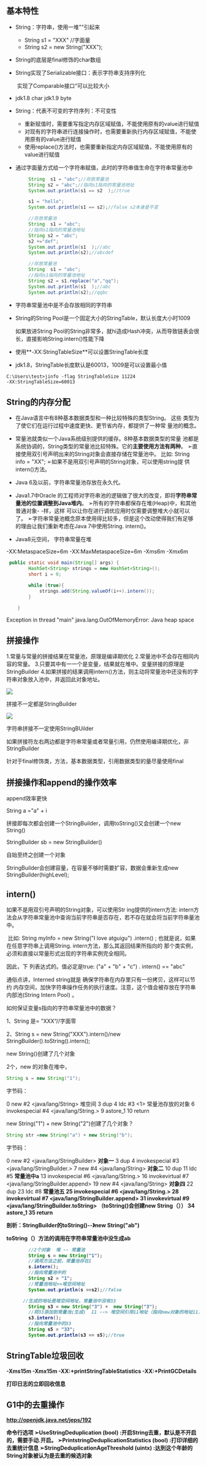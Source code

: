 ## 基本特性

- String：字符串，使用一堆""引起来
  - String s1 = "XXX" //字面量
  - String s2 = new String("XXX");

- String的底层是final修饰的char数组

- String实现了Serializable接口：表示字符串支持序列化

  ​		   实现了Comparable接口“可以比较大小

- jdk1.8  char  jdk1.9 byte

- String：代表不可变的字符序列：不可变性

  - 重新赋值时，需要重写指定内存区域赋值，不能使用原有的value进行赋值
  - 对现有的字符串进行连接操作时，也需要重新执行内存区域赋值，不能使用原有的value进行赋值
  - 使用replace()方法时，也需要重新指定内存区域赋值，不能使用原有的value进行赋值

- 通过字面量方式给一个字符串赋值，此时的字符串值生命在字符串常量池中



```java
        String  s1 = "abc";//存放常量池
        String s2 = "abc";//指向s1指向的常量池地址
        System.out.println(s1 == s2  );//true

        s1 = "hello";
        System.out.println(s1 == s2);//false s2本身是不变
```

```java
        //存放常量池
        String  s1 = "abc";
        //指向s1指向的常量池地址
        String s2 = "abc";
        s2 +="def";
        System.out.println(s1  );//abc
        System.out.println(s2);//abcdef
```

```java
        //存放常量池
        String  s1 = "abc";
        //指向s1指向的常量池地址
        String s2 = s1.replace("a","qq");
        System.out.println(s1  );//abc
        System.out.println(s2);//qqbc
```

- 字符串常量池中是不会存放相同的字符串

- String的String Pool是一个固定大小的StringTable，默认长度大小时1009

  如果放进String Pool的String非常多，就hi造成Hash冲突，从而导致链表会很长，直接影响String.intern()性能下降

- 使用**-XX:StringTableSize**可以设置StringTable长度

- jdk1.8，StringTable长度默认是60013，1009是可以设置最小值



```shell
C:\Users\test>jinfo -flag StringTableSize 11224
-XX:StringTableSize=60013

```



## String的内存分配

- 在Java语言中有8种基本数据类型和一种比较特殊的类型String。 这些
  类型为了使它们在运行过程中速度更快、更节省内存，都提供了一种常
  量池的概念。
- 常量池就类似一个Java系统级别提供的缓存。8种基本数据类型的常量
  池都是系统协调的，String类型的常量池比较特殊。它的**主要使用方法有两种**。
  ➢直接使用双引号声明出来的String对象会直接存储在常量池中。
         比如: String info = "XX";
  ➢如果不是用双引号声明的String对象，可以使用string提 供intern()方法。



- Java 6及以前，字符串常量池存放在永久代。
- Java1.7中Oracle 的工程师对字符串池的逻辑做了很大的改变，即将**字符串常量池的位置调整到Java堆内**。
  ➢所有的字符串都保存在堆(Heap)中，和其他普通对象- -样，这样
  可以让你在进行调优应用时仅需要调整堆大小就可以了。
  ➢字符串常量池概念原本使用得比较多，但是这个改动使得我们有足够
  的理由让我们重新考虑在Java 7中使用String. intern()。
- Java8元空间， 字符串常量在堆



-XX:MetaspaceSize=6m -XX:MaxMetaspaceSize=6m -Xms6m -Xmx6m

```java
 public static void main(String[] args) {
        HashSet<String> strings = new HashSet<String>();
        short i = 0;

        while (true){
            strings.add(String.valueOf(i++).intern());
        }

    }
```

Exception in thread "main" java.lang.OutOfMemoryError: Java heap space



## 拼接操作

1.常量与常量的拼接结果在常量池，原理是编译期优化
2.常量池中不会存在相同内容的常量。
3.只要其中有一一个是变量，结果就在堆中。变量拼接的原理是StringBuilder
4.如果拼接的结果调用intern()方法，则主动将常量池中还没有的字符串对象放入池中，并返回此对象地址。



![](picc/字符串拼接.png)



拼接不一定都是StringBuilder

![](picc/final.png)

字符串拼接不一定使用StringBUilder

如果拼接符左右两边都是字符串常量或者常量引用，仍然使用编译期优化，非StringBuilder

针对于final修饰类，方法，基本数据类型，引用数据类型的量尽量使用final



## 拼接操作和append的操作效率

append效率更快



String a ="a" + i

拼接即每次都会创建一个StringBuilder，调用toString()又会创建一个new String()

StringBuilder sb = new StringBuilder()

自始至终之创建一个对象

StringBuilder会创建容量，在容量不够时需要扩容，数据会重新生成new StringBuilder(highLevel);





## intern()

如果不是用双引号声明的String对象，可以使用Str ing提供的intern方法: intern方法会从字符串常量池中查询当前字符串是否存在，若不存在就会将当前字符串量池中。

​	  比如: String myInfo = new String("I love atguigu") .intern() ;
也就是说，如果在任意字符串上调用String. intern方法，那么其返回结果所指向的
那个类实例，必须和直接以常量形式出现的字符串实例完全相同。



因此，下 列表达式的。值必定是true:
("a" + "b" + "c") . intern() == "abc"



通俗点讲，Interned string就是 确保字符串在内存里只有一份拷贝，这样可以节约
内存空间，加快字符串操作任务的执行速度。注意，这个值会被存放在字符串内部池(String Intern Pool) 。



如何保证变量s指向的字符串常量池中的数据？

1、String 是= ”XXX“//字面零

2、String s = new String("XXX").intern()/new StringBuilder().toString().intern();





new String()创建了几个对象

2个，new 的对象在堆中，

```java
String s = new String("1");
```

字节码：

 0 new #2 <java/lang/String>  堆空间
 3 dup
 4 ldc #3 <1>   常量池存放的对象
 6 invokespecial #4 <java/lang/String.<init>>
 9 astore_1
10 return



new String("1") + new String("2")创建了几个对象？

```java
String str =new String("a") + new String("b");
```

字节码：

 0 new #2 <java/lang/StringBuilder>  **对象一**
 3 dup
 4 invokespecial #3 <java/lang/StringBuilder.<init>>
 7 new #4 <java/lang/String>   **对象二**
10 dup
11 ldc #5 <a>   **常量池中a**
13 invokespecial #6 <java/lang/String.<init>>
16 invokevirtual #7 <java/lang/StringBuilder.append>
19 new #4 <java/lang/String>   **对象四**
22 dup
23 ldc #8 <b>    **常量池五**
25 invokespecial #6 <java/lang/String.<init>>
28 invokevirtual #7 <java/lang/StringBuilder.append>
31 invokevirtual #9 <java/lang/StringBuilder.toString>   **（toString()会创建new String（））**
34 astore_1
35 return



剖析：StringBuilder的toString()--》new String("ab")

toString（）方法的调用在字符串**常量池中没生成ab**





```java
        //2个对象  堆 -- 常量池
        String s = new String("1");
        //调用方法之前，常量池存在1
        s.intern();
        //指向常量池中的
        String s2 = "1";
        //常量池地址==堆空间地址
        System.out.println(s ==s2);//false
```



```java
      //生成的地址是堆空间地址，常量池中没有33
        String s3 = new String("3") +  new String("3");
        //将33添加到常量池(生成)  11 --> 堆空间引用11地址（指向new对象的地址11）
        s3.intern();
        //指向常量池中的33
        String s5 = "33";
        System.out.println(s3 == s5);//true

```





## StringTable垃圾回收



-Xms15m -Xmx15m -XX:+printStringTableStatistics -XX:+PrintGCDetails

打印日志的立即回收信息





## G1中的去重操作

http://openjdk.java.net/jeps/192



命令行选项
➢UseStringDeduplication (bool) :开启String去重，默认是不开启的，需要手动.开启。
➢PrintstringDeduplicationStatistics (bool) :打印详细的去重统计信息
➢StringDeduplicationAgeThreshold (uintx) :达到这个年龄的String对象被认为是去重的候选对象



















